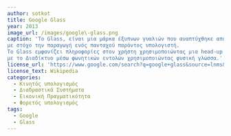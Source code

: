 ```yaml
---
author: sotkot
title: Google Glass
year: 2013
image_url: /images/google\-glass.png
caption: 'Το Glass, είναι μια μάρκα έξυπνων γυαλιών που αναπτύχθηκε από την Google, συγκεκριμένα από την X (προηγουμένως Google X),
με στόχο την παραγωγή ενός πανταχού παρόντος υπολογιστή.
Το Glass εμφανίζει πληροφορίες στον χρήστη χρησιμοποιώντας μια head-up οθόνη ενώ υπάρχει δυνατότητα επικοινωνίας
με το Διαδίκτυο μέσω φωνητικών εντολών χρησιμοποιώντας φυσική γλώσσα.'
license_url: 'https://www.google.com/search?q=google+glass&source=lnms&tbm=isch&sa=X&ved=2ahUKEwiMprO63e77AhWe9bsIHT0lBqYQ_AUoAXoECAEQAw&biw=1364&bih=724&dpr=1.35#imgrc=YW_Gvo4CqMSAFM'
license_text: Wikipedia
categories:
  - Κινητός υπολογισμός
  - Διαδραστικά Συστήματα
  - Εικονική Πραγματικότητα
  - Φορετός υπολογισμός
tags:
  - Google
  - Glass
---
```

